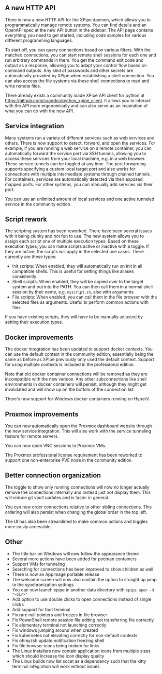 ## A new HTTP API

There is now a new HTTP API for the XPipe daemon, which allows you to programmatically manage remote systems.
You can find details and an OpenAPI spec at the new API button in the sidebar.
The API page contains everything you need to get started, including code samples for various different programming languages.

To start off, you can query connections based on various filters.
With the matched connections, you can start remote shell sessions for each one and run arbitrary commands in them.
You get the command exit code and output as a response, allowing you to adapt your control flow based on command outputs.
Any kind of passwords and other secrets are automatically provided by XPipe when establishing a shell connection.
You can also access the file systems via these shell connections to read and write remote files.

There already exists a community made XPipe API client for python at https://github.com/coandco/python_xpipe_client.
It allows you to interact with the API more ergonomically and can also serve as an inspiration of what you can do with the new API.

## Service integration

Many systems run a variety of different services such as web services and others.
There is now support to detect, forward, and open the services.
For example, if you are running a web service on a remote container, you can automatically forward the service port via SSH tunnels, allowing you to access these services from your local machine, e.g. in a web browser.
These service tunnels can be toggled at any time.
The port forwarding supports specifying a custom local target port and also works for connections with multiple intermediate systems through chained tunnels.
For containers, services are automatically detected via their exposed mapped ports. 
For other systems, you can manually add services via their port.

You can use an unlimited amount of local services and one active tunneled service in the community edition.

## Script rework

The scripting system has been reworked. There have been several issues with it being clunky and not fun to use. The new system allows you to assign each script one of multiple execution types. Based on these execution types, you can make scripts active or inactive with a toggle. If they are active, the scripts will apply in the selected use cases. There currently are these types:
- Init scripts: When enabled, they will automatically run on init in all compatible shells. This is useful for setting things like aliases consistently
- Shell scripts: When enabled, they will be copied over to the target system and put into the PATH. You can then call them in a normal shell session by their name, e.g. `myscript.sh`, also with arguments.
- File scripts: When enabled, you can call them in the file browser with the selected files as arguments. Useful to perform common actions with files

If you have existing scripts, they will have to be manually adjusted by setting their execution types.

## Docker improvements

The docker integration has been updated to support docker contexts. You can use the default context in the community edition, essentially being the same as before as XPipe previously only used the default context. Support for using multiple contexts is included in the professional edition.

Note that old docker container connections will be removed as they are incompatible with the new version. Any other subconnections like shell environments in docker containers will persist, although they might get invalidated and will show up on the bottom of the connection list.

There's now support for Windows docker containers running on HyperV.

## Proxmox improvements

You can now automatically open the Proxmox dashboard website through the new service integration. This will also work with the service tunneling feature for remote servers.

You can now open VNC sessions to Proxmox VMs.

The Proxmox professional license requirement has been reworked to support one non-enterprise PVE node in the community edition.

## Better connection organization

The toggle to show only running connections will now no longer actually remove the connections internally and instead just not display them.
This will reduce git vault updates and is faster in general.

You can now order connections relative to other sibling connections. This ordering will also persist when changing the global order in the top left.

The UI has also been streamlined to make common actions and toggles more easily accessible.

## Other

- The title bar on Windows will now follow the appearance theme
- Several more actions have been added for podman containers
- Support VMs for tunneling
- Searching for connections has been improved to show children as well
- There is now an AppImage portable release
- The welcome screen will now also contain the option to straight up jump to the synchronization settings
- You can now launch xpipe in another data directory with `xpipe open -d "<dir>"`
- Add option to use double clicks to open connections instead of single clicks
- Add support for foot terminal
- Fix rare null pointers and freezes in file browser
- Fix PowerShell remote session file editing not transferring file correctly
- Fix elementary terminal not launching correctly
- Fix windows jumping around when created
- Fix kubernetes not elevating correctly for non-default contexts
- Fix ohmyzsh update notification freezing shell
- Fix file browser icons being broken for links
- The Linux installers now contain application icons from multiple sizes which should increase the icon display quality
- The Linux builds now list socat as a dependency such that the kitty terminal integration will work without issues
